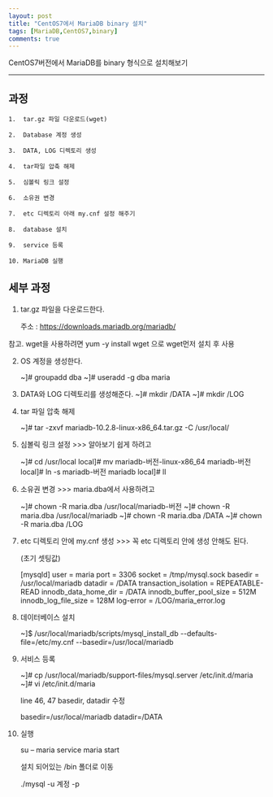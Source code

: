 ```yaml
---
layout: post
title: "CentOS7에서 MariaDB binary 설치"
tags: [MariaDB,CentOS7,binary]
comments: true
---
```


CentOS7버전에서 MariaDB를 binary 형식으로 설치해보기

---

## 과정

	1. 	tar.gz 파일 다운로드(wget)

	2. 	Database 계정 생성

	3. 	DATA, LOG 디렉토리 생성

	4. 	tar파일 압축 해제

	5. 	심볼릭 링크 설정

	6. 	소유권 변경

	7. 	etc 디렉토리 아래 my.cnf 설정 해주기

	8. 	database 설치

	9. 	service 등록

	10.	MariaDB 실행


## 세부 과정

1. tar.gz 파일을 다운로드한다.

	주소 : https://downloads.mariadb.org/mariadb/

 참고. wget을 사용하려면 yum -y install wget 으로 wget먼저 설치 후 사용

2. OS 계정을 생성한다.

	~]# groupadd dba
	~]# useradd -g dba maria

3. DATA와 LOG 디렉토리를 생성해준다.
	~]# mkdir /DATA
	~]# mkdir /LOG

4. tar 파일 압축 해제

	~]# tar -zxvf mariadb-10.2.8-linux-x86_64.tar.gz -C /usr/local/

5. 심볼릭 링크 설정 >>> 알아보기 쉽게 하려고

	~]# cd /usr/local
	local]# mv mariadb-버전-linux-x86_64 mariadb-버전
	local]# ln -s mariadb-버전 mariadb
	local]# ll

6. 소유권 변경 >>> maria.dba에서 사용하려고

	~]# chown -R maria.dba /usr/local/mariadb-버전
	~]# chown -R maria.dba /usr/local/mariadb
	~]# chown -R maria.dba /DATA
	~]# chown -R maria.dba /LOG

7. etc 디렉토리 안에 my.cnf 생성 >>> 꼭 etc 디렉토리 안에 생성 안해도 된다.
	
	(초기 셋팅값)
	
	[mysqld] 
	user = maria 
	port = 3306 
	socket = /tmp/mysql.sock 
	basedir = /usr/local/mariadb 
	datadir = /DATA 
	transaction_isolation = REPEATABLE-READ 
	innodb_data_home_dir = /DATA 
	innodb_buffer_pool_size = 512M 
	innodb_log_file_size = 128M 
	log-error = /LOG/maria_error.log

8. 데이터베이스 설치

	~]$ /usr/local/mariadb/scripts/mysql_install_db --defaults-file=/etc/my.cnf --basedir=/usr/local/mariadb

9. 서비스 등록

	~]# cp /usr/local/mariadb/support-files/mysql.server /etc/init.d/maria 
	~]# vi /etc/init.d/maria 

	line 46, 47 basedir, datadir 수정
	
	basedir=/usr/local/mariadb 
	datadir=/DATA

10. 실행

	su – maria
	service maria start

	설치 되어있는 /bin 폴더로 이동

	./mysql -u 계정 -p

